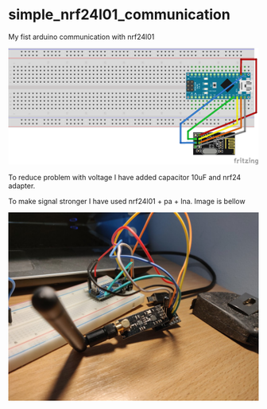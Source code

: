 # simple_nrf24l01_communication
My fist arduino communication with nrf24l01

![Project breadboard](img/breadboard.png)

To reduce problem with voltage I have added capacitor 10uF and nrf24 adapter.

To make signal stronger I have used nrf24l01 + pa + lna.
Image is bellow

![IProject image](img/project.jpg)
